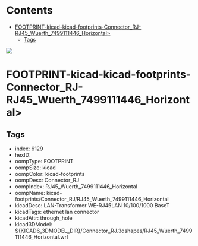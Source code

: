 



Contents
========

* [FOOTPRINT-kicad-kicad-footprints-Connector_RJ-RJ45_Wuerth_7499111446_Horizontal>](#footprint-kicad-kicad-footprints-connector_rj-rj45_wuerth_7499111446_horizontal)
	* [Tags](#tags)
  
![][im]
# FOOTPRINT-kicad-kicad-footprints-Connector_RJ-RJ45_Wuerth_7499111446_Horizontal>

## Tags

- index: 6129
- hexID: 
- oompType: FOOTPRINT
- oompSize: kicad
- oompColor: kicad-footprints
- oompDesc: Connector_RJ
- oompIndex: RJ45_Wuerth_7499111446_Horizontal
- oompName: kicad-footprints/Connector_RJ/RJ45_Wuerth_7499111446_Horizontal
- kicadDesc: LAN-Transformer WE-RJ45LAN 10/100/1000 BaseT
- kicadTags: ethernet lan connector
- kicadAttr: through_hole
- kicad3DModel: ${KICAD6_3DMODEL_DIR}/Connector_RJ.3dshapes/RJ45_Wuerth_7499111446_Horizontal.wrl



[im]: image.png
